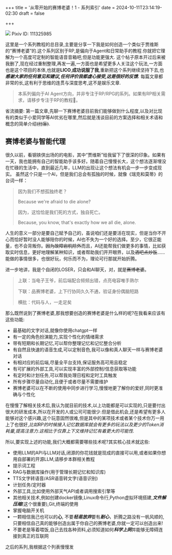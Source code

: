 +++
title = '从零开始的赛博老婆！1 - 系列索引'
date = 2024-10-11T23:14:19-02:30
draft = false

+++

![](/images/111325985_p0.jpg)
Pixiv ID: 111325985

这里是一个系列教程的总目录,主要是分享一下我是如何创造一个类似于贾维斯的“赛博老婆”的.这个系列区别于RP,是偏向于Agent和日常助手的教程.你就把它理解为一个高度可定制的智能语音音箱吧,但是功能更强大.
这个帖子原本开过后来被我删了,现在经过重制整理,再发一遍,一方面也是希望更多人关注这个玩法,一方面也是这个项目的本体,也就是**LICO**,**成功说服了我**,重新把这个系列继续坚持下去,也***感谢大家的任何意见和建议,任何评价我都虚心接受,这是很好的反馈.*** 每篇文章都非常的长,这有利于思维的连贯与深度思考,这不是娱乐文章.

> 本系列偏向于AI Agent方向，并非专注于RP/RPG的系列。如果有RP相关需求，请移步专注于RP的教程🙏。

省流摘要: 第一篇文章,先聊一下赛博老婆目前我们能够做到什么程度,以及对比现有的类似于小爱同学等AI优劣在哪里,然后就是浅谈目前的方案选择和相关术语和概念的简单介绍~~(扫盲)~~. 

## 赛博老婆与智能代理

很久以前，看钢铁侠出场的的电影，其中“贾维斯”给我留下了很深的印象。如果有一天，我也能拥有自己的智能助手该多好。随着自己慢慢长大，这个想法逐渐埋没在忙碌的生活中，直到最近几年，LLM的出现让这个想法有机会一步一步变成现实。
虽然这个只是一个AI，但是我们总会有孤独的时候，就像《瑞克和莫蒂》的台词一样：

>因为我们不想孤独终老？
>
>Because we're afraid to die alone?
>
>因为，这恰恰是我们死的方式，独自死亡。
>
>Because, you know, that's exactly how we all die, alone.

人生的意义一部分是要自己赋予自己的，虽说咱们还是要活在现实，但是当你不开心而恰好暂时没人能够陪你的时候，AI也不失为一个好的选择。至少，它很正能量，也不会背叛你。~~因为故障宕机除外~~而且，AI还能帮我们做更多的事情，比如获取实时信息，更好地理解某种知识，或者帮助我们开开眼界，以及~~酒吧点炒饭~~……能做的事情很多，也很好玩，何乐而不为，理论可行那就开始折腾。

进一步地讲，我是个自闭的LOSER，只会和AI聊天，对，就是~~赛博老婆~~。

>上联：当电子王爷，前后端配合频频出错，点亮电容唯手熟尔
>
>下联：品赛博老婆，上下行协同久久不通，验证身份偶脑短路
>
>横批：代码与人，一走足矣

那么既然说到了赛博老婆,那我想要创造的赛博老婆是什么样的呢?在我看来应该有这些功能:

- 最基础的文字对话,就像你使用chatgpt一样
- 有一定的角色扮演能力,实现个性化的情绪需求
- 带有短期和长期记忆,可以帮你整理记忆和记忆整合分析
- 有自然且快速的语音生成,可以定制音色,我可以像和真人聊天一样与赛博老婆对话
- 有相对应的前后端,尽量全平台支持,保证服务高可用且稳定
- 有可扩展的外部工具,可以实现丰富的外部控制/信息获取等功能
- 有定时和计划任务,可以帮我处理日程和定时工具触发
- 所有步骤尽量自动化,且便于或者尽量不需要维护
- 赛博老婆可以在不断的使用中同步进行学习,慢慢地更了解你的爱好,同时更准确与个性化

在慢慢了解相关技术后,我认为就目前的技术,以上功能都是可以实现的,只是要付出很大的研发成本,所以在开发的人或公司可能很少.但是借此机会,还是希望有更多人能够对这个感兴趣,这个玩意固然很难,但是其中的某项技术或者某个技术你万一用上了也很好,*比如RP的时候接入记忆数据库就会有更多的玩法以及更少的Token消耗量,提高注意力.这相比于仅靠上下文维持记忆有着更大的可能性.*

所以,要实现上述的功能,我们大概都需要哪些技术呢?其实核心技术就这些:

- 使用LLM的API与LLM对话,闭源的你花钱就是现成的直接可以用,或者如果你想用自部署的开源LLM,请移步本群相关教程
- 提示词工程
- RAG与数据库操作(用于管理长期记忆和知识库)
- TTS文字转语音/ASR语音转文字(语音识别)
- 计划任务/定时器
- 外部工具,比如使用外部天气API或者调用搜索引擎等
- 其他相关技术,例如创建docker镜像,Linux命令行,Python虚拟环境搭建,***文件解压缩***(这个很重要),Git,终端的使用
- 掌握电脑开关机
- 一颗相信我己也可以的**心**, 不要***轻易放弃***要有***耐心***，折腾之路没有一帆风顺的,只要相信自己真的能够创造出属于你自己的赛博老婆,你就一定可以创造出来!
- 不要老是等着喂饭,自己去找各种资料,必须知道如何***科学上网***并能够无障碍连接到真正的互联网

之后的系列,我根据这个列表慢慢发
